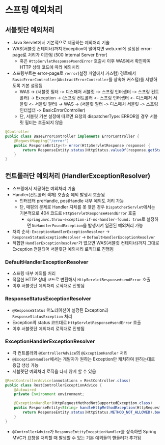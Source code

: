 # 스프링 예외처리

## 서블릿단 예외처리

- Java Servlet에서 기본적으로 제공하는 예외처리 기술
- WAS(서블릿 컨테이너)까지 Exception이 떨어지면 web.xml에 설정된 error-page로 처리가 이관됨 (500 Internal Server Error)
  - 혹은 `HttpServletResponse#sendError` 호출시 이후 WAS에서 확인하여 HTTP 상태 코드에 따라 예외처리
- 스프링부트는 error-page로 `/error`(설정 파일에서 커스텀) 경로에서 `BasicErrorController`(`AbstractErrorController`를 상속해 커스텀)를 서빙하도록 기본 설정됨
  - WAS -> (서블릿 필터 -> 디스패처 서블릿 -> 스프링 인터셉터 -> 스프링 컨트롤러) -> Exception -> (스프링 컨트롤러 <- 스프링 인터셉터 <- 디스패처 서블릿 <- 서블릿 필터) -> WAS -> (서블릿 필터 -> 디스패처 서블릿 -> 스프링 인터셉터 -> BasicErrorController)
  - 단, 서블릿 기본 설정에 따르면 요청의 dispatcherType: ERROR일 경우 서블릿 필터는 호출되지 않음

```java
@Controller
public class BaseErrorController implements ErrorController {
    @RequestMapping("/error")
    public ResponseEntity<?> error(HttpServletResponse response) {
        return ResponseEntity.status(HttpStatus.valueOf(response.getStatus())).build();
    }
}
```

## 컨트롤러단 예외처리 (HandlerExceptionResolver)

- 스프링에서 제공하는 예외처리 기술
- Handler(컨트롤러 객체) 호출중 예외 발생시 호출됨
  - 인터셉터 preHandle, postHandle 내부 예외도 처리 가능
  - 단, 매핑의 문제로 Handler 자체를 못 찾은 경우 `DispatcherServlet`에서는 기본적으로 404 코드로 `HttpServletResponse#sendError` 호출
    - `spring.mvc.throw-exception-if-no-handler-found: true`로 설정하면 `NoHandlerFoundException`을 발생시켜 일관된 예외처리 가능
- 처리 순서: `ExceptionHandlerExceptionResolver` -> `ResponseStatusExceptionResolver` -> `DefaultHandlerExceptionResolver`
- 적합한 `HandlerExceptionResolver`가 없으면 WAS(서블릿 컨테이너)까지 그대로 Exception 전달되어 서블릿단 예외처리 로직대로 진행됨

### DefaultHandlerExceptionResolver

- 스프링 내부 예외를 처리
- 적절한 HTTP 상태 코드로 변환해서 `HttpServletResponse#sendError` 호출
- 이후 서블릿단 예외처리 로직대로 진행됨

### ResponseStatusExceptionResolver

- `@ResponseStatus` 어노테이션이 설정된 Exception과 `ResponseStatusException` 처리
- Exception의 status 코드대로 `HttpServletResponse#sendError` 호출
- 이후 서블릿단 예외처리 로직대로 진행됨

### ExceptionHandlerExceptionResolver

- 각 컨트롤러와 `@ControllerAdvice`의 `@ExceptionHandler` 처리
- `@ExceptionHandler`에서는 개발자가 원하는 Exception만 캐치하여 원하는대로 응답 생성 가능
- 서블릿단 예외처리 로직을 타지 않게 할 수 있음

```java
@RestControllerAdvice(annotations = RestController.class)
public class RestControllerExceptionAdvice {
    @Autowired
    private Environment environment;

    @ExceptionHandler(HttpRequestMethodNotSupportedException.class)
    public ResponseEntity<String> handleHttpMethodException(HttpRequestMethodNotSupportedException e, HttpServletRequest request) {
        return ResponseEntity.status(HttpStatus.METHOD_NOT_ALLOWED).body(HttpStatus.METHOD_NOT_ALLOWED.toString());
    }
}
```

- `@ControllerAdvice`가 `ResponseEntityExceptionHandler`를 상속하면 Spring MVC가 요청을 처리할 때 발생할 수 있는 기본 예외들의 핸들러가 추가됨